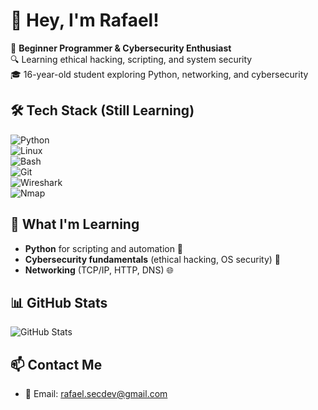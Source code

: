 # 👋 Hey, I'm Rafael!  

🚀 **Beginner Programmer & Cybersecurity Enthusiast**  
🔍 Learning ethical hacking, scripting, and system security  
🎓 16-year-old student exploring Python, networking, and cybersecurity  

## 🛠 Tech Stack (Still Learning)  
![Python](https://img.shields.io/badge/-Python-05122A?style=flat&logo=python)  
![Linux](https://img.shields.io/badge/-Linux-05122A?style=flat&logo=linux)  
![Bash](https://img.shields.io/badge/-Bash-05122A?style=flat&logo=gnu-bash)  
![Git](https://img.shields.io/badge/-Git-05122A?style=flat&logo=git)  
![Wireshark](https://img.shields.io/badge/-Wireshark-05122A?style=flat&logo=wireshark)  
![Nmap](https://img.shields.io/badge/-Nmap-05122A?style=flat)  

## 🚀 What I'm Learning  
- **Python** for scripting and automation 🐍  
- **Cybersecurity fundamentals** (ethical hacking, OS security) 🔐  
- **Networking** (TCP/IP, HTTP, DNS) 🌐  

## 📊 GitHub Stats  
![GitHub Stats](https://github-readme-stats.vercel.app/api?username=RafaelMb&show_icons=true&theme=dark)  

## 📫 Contact Me  
- 📩 Email: [rafael.secdev@gmail.com](mailto:rafael.secdev@gmail.com)  

